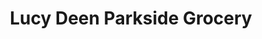 ---
title: "Lucy Deen Parkside Grocery"
url: /freeport/lucy-deen-parkside-grocery/
shop: Lebensmittel
---
